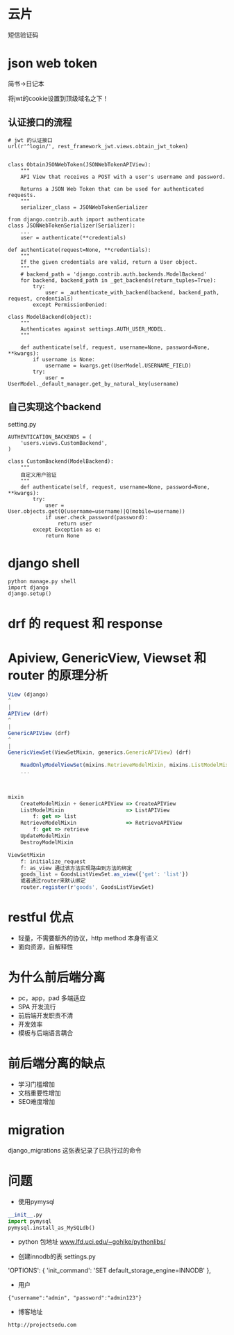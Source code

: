 
# 云片
短信验证码

# json web token
简书->日记本

将jwt的cookie设置到顶级域名之下！

## 认证接口的流程

```
# jwt 的认证接口
url(r'^login/', rest_framework_jwt.views.obtain_jwt_token)


class ObtainJSONWebToken(JSONWebTokenAPIView):
    """
    API View that receives a POST with a user's username and password.

    Returns a JSON Web Token that can be used for authenticated requests.
    """
    serializer_class = JSONWebTokenSerializer
    
from django.contrib.auth import authenticate
class JSONWebTokenSerializer(Serializer):
    ...
    user = authenticate(**credentials)
    
def authenticate(request=None, **credentials):
    """
    If the given credentials are valid, return a User object.
    """
    # backend_path = 'django.contrib.auth.backends.ModelBackend'
    for backend, backend_path in _get_backends(return_tuples=True):
        try:
            user = _authenticate_with_backend(backend, backend_path, request, credentials)
        except PermissionDenied:
        
class ModelBackend(object):
    """
    Authenticates against settings.AUTH_USER_MODEL.
    """

    def authenticate(self, request, username=None, password=None, **kwargs):
        if username is None:
            username = kwargs.get(UserModel.USERNAME_FIELD)
        try:
            user = UserModel._default_manager.get_by_natural_key(username)
```

## 自己实现这个backend
setting.py

```
AUTHENTICATION_BACKENDS = (
    'users.views.CustomBackend',
)

class CustomBackend(ModelBackend):
    """
    自定义用户验证
    """
    def authenticate(self, request, username=None, password=None, **kwargs):
        try:
            user = User.objects.get(Q(username=username)|Q(mobile=username))
            if user.check_password(password):
                return user
        except Exception as e:
            return None
```


# django shell
```
python manage.py shell
import django
django.setup()
```

# drf 的 request 和 response

# Apiview, GenericView, Viewset 和 router 的原理分析
```javascript
View (django)
^
|
APIView (drf)
^
|
GenericAPIView (drf)
^
|
GenericViewSet(ViewSetMixin, generics.GenericAPIView) (drf)

    ReadOnlyModelViewSet(mixins.RetrieveModelMixin, mixins.ListModelMixin, GenericViewSet)
    ...
    
    

mixin
    CreateModelMixin + GenericAPIView => CreateAPIView
    ListModelMixin                    => ListAPIView
        f: get => list
    RetrieveModelMixin                => RetrieveAPIView
        f: get => retrieve
    UpdateModelMixin
    DestroyModelMixin

ViewSetMixin
    f: initialize_request
    f: as_view 通过该方法实现路由到方法的绑定
    goods_list = GoodsListViewSet.as_view({'get': 'list'})
    或者通过router来默认绑定
    router.register(r'goods', GoodsListViewSet)

```


# restful 优点
* 轻量，不需要额外的协议，http method 本身有语义
* 面向资源，自解释性

# 为什么前后端分离
* pc，app，pad 多端适应
* SPA 开发流行
* 前后端开发职责不清
* 开发效率
* 模板与后端语言耦合

# 前后端分离的缺点
* 学习门槛增加
* 文档重要性增加
* SEO难度增加

# migration
django_migrations 这张表记录了已执行过的命令

# 问题
* 使用pymysql
```python
__init__.py
import pymysql
pymysql.install_as_MySQLdb()
```

* python 包地址
www.lfd.uci.edu/~gohlke/pythonlibs/

* 创建innodb的表
settings.py

'OPTIONS': { 'init_command': 'SET default_storage_engine=INNODB' },

* 用户

```angular2html
{"username":"admin", "password":"admin123"}
```

* 博客地址

`http://projectsedu.com`
